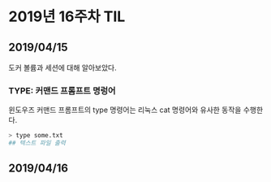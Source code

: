 # 2019년 16주차 TIL

## 2019/04/15

도커 볼륨과 세션에 대해 알아보았다.

### TYPE: 커맨드 프롬프트 명렁어

윈도우즈 커맨드 프롬프트의 type 명령어는 리눅스 cat 명령어와 유사한 동작을 수행한다.

```bash
> type some.txt
## 텍스트 파일 출력
```

## 2019/04/16

